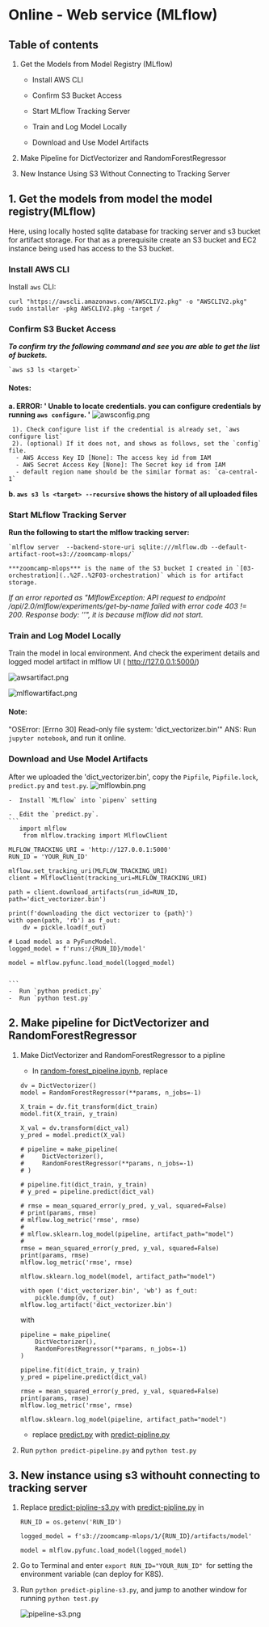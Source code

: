 # Online - Web service (MLflow)

## Table of contents

1. Get the Models from Model Registry (MLflow)
   
   - Install AWS CLI
   
   - Confirm S3 Bucket Access
   
   - Start MLflow Tracking Server
   
   - Train and Log Model Locally
   
   - Download and Use Model Artifacts

2. Make Pipeline for DictVectorizer and RandomForestRegressor

3. New Instance Using S3 Without Connecting to Tracking Server

## 1. Get the models from model the model registry(MLflow)

Here, using locally hosted sqlite database for tracking server and s3 bucket for artifact storage. 
For that as a prerequisite create an S3 bucket and EC2 instance being used has access to the S3 bucket. 

### Install AWS CLI

Install `aws` CLI:  

``` 
curl "https://awscli.amazonaws.com/AWSCLIV2.pkg" -o "AWSCLIV2.pkg"
sudo installer -pkg AWSCLIV2.pkg -target /
```

### Confirm S3 Bucket Access

***To confirm try the following command and see you are able to get the list of buckets.***

    `aws s3 ls <target>`
    
#### Notes:

**a. ERROR: ' Unable to locate credentials. you can configure credentials by running `aws configure`. '**
    ![awsconfig.png](imgs%2Fawsconfig.png)

     1). Check configure list if the credential is already set, `aws configure list`
     2). (optional) If it does not, and shows as follows, set the `config` file.
      - AWS Access Key ID [None]: The access key id from IAM 
      - AWS Secret Access Key [None]: The Secret key id from IAM
      - default region name should be the similar format as: `ca-central-1`

**b. `aws s3 ls <target> --recursive` shows the history of all uploaded files**

### Start MLflow Tracking Server

**Run the following to start the mlflow tracking server:**

    `mlflow server  --backend-store-uri sqlite:///mlflow.db --default-artifact-root=s3://zoomcamp-mlops/`

    ***zoomcamp-mlops*** is the name of the S3 bucket I created in `[03-orchestration](..%2F..%2F03-orchestration)` which is for artifact storage.


*If an error reported as "MlflowException: API request to endpoint /api/2.0/mlflow/experiments/get-by-name failed with error code 403 != 200. Response body: ''", it is because mlflow did not start.*


###  Train and Log Model Locally

Train the model in local environment. 
And check the experiment details and logged model artifact in mlflow UI ( http://127.0.0.1:5000/)

![awsartifact.png](imgs%2Fawsartifact.png)

![mlflowartifact.png](imgs%2Fmlflowartifact.png)


#### Note: 
"OSError: [Errno 30] Read-only file system: 'dict_vectorizer.bin'"
ANS: Run `jupyter notebook`, and run it online.

### Download and Use Model Artifacts

After we uploaded the 'dict_vectorizer.bin', copy the `Pipfile`, `Pipfile.lock`, `predict.py` and `test.py`.
![mlflowbin.png](imgs%2Fmlflowbin.png)

    -  Install `MLflow` into `pipenv` setting

    -  Edit the `predict.py`.
    ```
       import mlflow
        from mlflow.tracking import MlflowClient
    
    MLFLOW_TRACKING_URI = 'http://127.0.0.1:5000'
    RUN_ID = 'YOUR_RUN_ID'
    
    mlflow.set_tracking_uri(MLFLOW_TRACKING_URI)
    client = MlflowClient(tracking_uri=MLFLOW_TRACKING_URI)
    
    path = client.download_artifacts(run_id=RUN_ID, path='dict_vectorizer.bin')
    
    print(f'downloading the dict vectorizer to {path}')
    with open(path, 'rb') as f_out:
        dv = pickle.load(f_out)
    
    # Load model as a PyFuncModel.
    logged_model = f'runs:/{RUN_ID}/model'
    
    model = mlflow.pyfunc.load_model(logged_model)


    ```
    -  Run `python predict.py`
    -  Run `python test.py`

## 2. Make pipeline for DictVectorizer and RandomForestRegressor

1. Make DictVectorizer and RandomForestRegressor to a pipline
   - In [random-forest_pipeline.ipynb](random-forest_pipeline.ipynb), replace 
    ```
    dv = DictVectorizer()
    model = RandomForestRegressor(**params, n_jobs=-1)

    X_train = dv.fit_transform(dict_train)
    model.fit(X_train, y_train)

    X_val = dv.transform(dict_val)
    y_pred = model.predict(X_val)

    # pipeline = make_pipeline(
    #     DictVectorizer(),
    #     RandomForestRegressor(**params, n_jobs=-1)
    # )

    # pipeline.fit(dict_train, y_train)
    # y_pred = pipeline.predict(dict_val)

    # rmse = mean_squared_error(y_pred, y_val, squared=False)
    # print(params, rmse)
    # mlflow.log_metric('rmse', rmse)
    #
    # mlflow.sklearn.log_model(pipeline, artifact_path="model")
    #
    rmse = mean_squared_error(y_pred, y_val, squared=False)
    print(params, rmse)
    mlflow.log_metric('rmse', rmse)

    mlflow.sklearn.log_model(model, artifact_path="model")

    with open ('dict_vectorizer.bin', 'wb') as f_out:
        pickle.dump(dv, f_out)
    mlflow.log_artifact('dict_vectorizer.bin')
   ```
   with 
    ```
    pipeline = make_pipeline(
        DictVectorizer(),
        RandomForestRegressor(**params, n_jobs=-1)
    )

    pipeline.fit(dict_train, y_train)
    y_pred = pipeline.predict(dict_val)

    rmse = mean_squared_error(y_pred, y_val, squared=False)
    print(params, rmse)
    mlflow.log_metric('rmse', rmse)

    mlflow.sklearn.log_model(pipeline, artifact_path="model")
    ```
   - replace [predict.py](predict.py) with [predict-pipline.py](predict-pipline.py)

2. Run `python predict-pipeline.py` and `python test.py`

## 3. New instance using s3 withouht connecting to tracking server 

1. Replace [predict-pipline-s3.py](predict-pipline-s3.py) with [predict-pipline.py](predict-pipline.py) in 
   ```
   RUN_ID = os.getenv('RUN_ID')
      
   logged_model = f's3://zoomcamp-mlops/1/{RUN_ID}/artifacts/model'

   model = mlflow.pyfunc.load_model(logged_model)
   ```
2. Go to Terminal and enter `export RUN_ID="YOUR_RUN_ID" `for setting the environment variable (can deploy for K8S).
3. Run `python predict-pipline-s3.py`, and jump to another window for running `python test.py`

   ![pipeline-s3.png](imgs%2Fpipeline-s3.png)